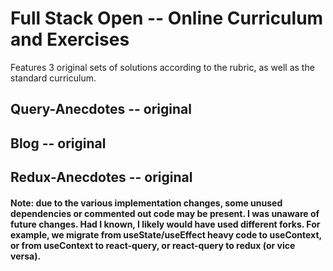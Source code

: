 # Full Stack Open -- Online Curriculum and Exercises

Features 3 original sets of solutions according to the rubric, as well as the standard curriculum. 

## Query-Anecdotes -- original

## Blog -- original

## Redux-Anecdotes -- original


#### Note: due to the various implementation changes, some unused dependencies or commented out code may be present. I was unaware of future changes. Had I known, I likely would have used different forks. For example, we migrate from useState/useEffect heavy code to useContext, or from useContext to react-query, or react-query to redux (or vice versa). 
